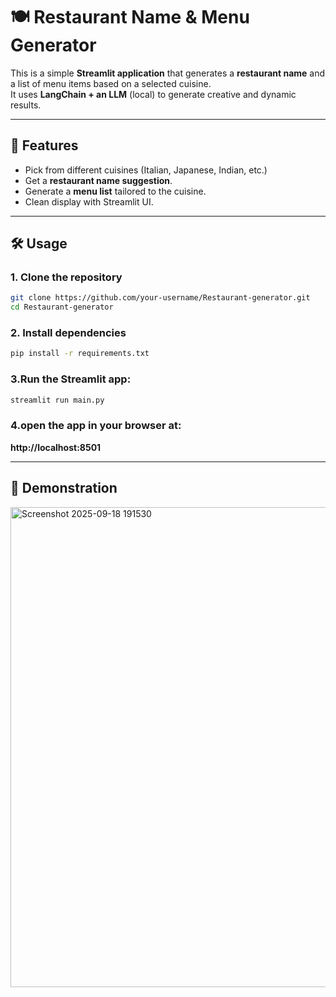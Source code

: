 # 🍽️ Restaurant Name & Menu Generator

This is a simple **Streamlit application** that generates a **restaurant name** and a list of menu items based on a selected cuisine.  
It uses **LangChain + an LLM** (local) to generate creative and dynamic results.

---

## 🚀 Features
- Pick from different cuisines (Italian, Japanese, Indian, etc.)
- Get a **restaurant name suggestion**.
- Generate a **menu list** tailored to the cuisine.
- Clean display with Streamlit UI.

---

## 🛠️ Usage

### 1. Clone the repository
```bash
git clone https://github.com/your-username/Restaurant-generator.git
cd Restaurant-generator
```
### 2. Install dependencies
```bash
pip install -r requirements.txt
```
### 3.Run the Streamlit app:
```bash
streamlit run main.py
```
### 4.open the app in your browser at:

**http://localhost:8501**

---

## 🎥 Demonstration

<img width="1919" height="768" alt="Screenshot 2025-09-18 191530" src="https://github.com/user-attachments/assets/c07b387f-7220-470e-9b6a-ae9de93c1646" />
